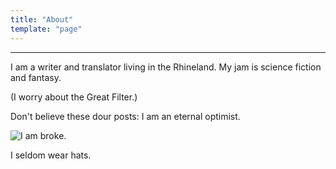 ```yaml
---
title: "About"
template: "page"
---
```

<hr>
I am a writer and translator living in the Rhineland. My jam is science fiction and fantasy.

(I worry about the Great Filter.) 

Don't believe these dour posts: I am an eternal optimist. 

![I am broke.](/media/feather.png)


I seldom wear hats.